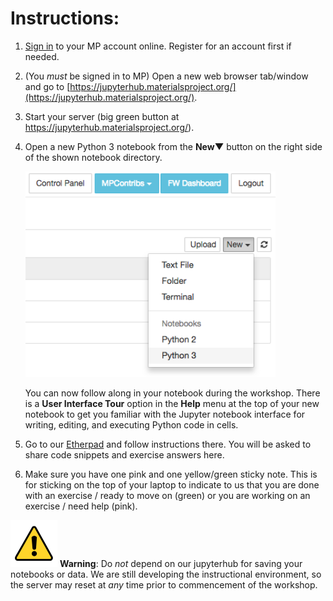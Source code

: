 # Instructions:

1. [Sign in](https://materialsproject.org/) to your MP account online. Register for an account first if needed.
2. (You *must* be signed in to MP) Open a new web browser tab/window and go to [https://jupyterhub.materialsproject.org/](https://jupyterhub.materialsproject.org/).
3. Start your server (big green button at https://jupyterhub.materialsproject.org/).
4. Open a new Python 3 notebook from the **New&#x25bc;** button on the right side of the shown notebook directory.

    <img src="static/img/new-py3-notebook.png" alt="selecting Python 3 from the New button dropdown"
         width="400px">
    
    You can now follow along in your notebook during the workshop. There is a **User Interface Tour** option in the **Help** menu at the top of your new notebook to get you familiar with the Jupyter notebook interface for writing, editing, and executing Python code in cells.
5. Go to our [Etherpad](https://etherpad.wikimedia.org/p/mpworkshop) and follow instructions there. You will be asked to share code snippets and exercise answers here.
6. Make sure you have one pink and one yellow/green sticky note. This is for sticking on the top of your laptop to indicate to us that you are done with an exercise / ready to move on (green) or you are working on an exercise / need help (pink).

<img src="static/img/warning.png" alt="WARNING" width="75px"> **Warning**: Do *not* depend on our jupyterhub for saving your notebooks or data. We are still developing the instructional environment, so the server may reset at *any* time prior to commencement of the workshop.
